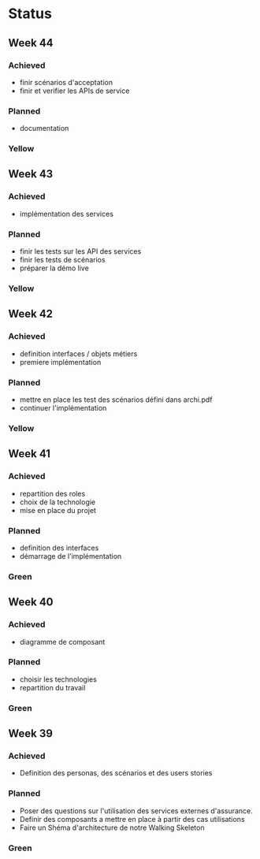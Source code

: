 # Status

## Week 44

### Achieved

- finir scénarios d'acceptation
- finir et verifier les APIs de service

### Planned

- documentation

### Yellow

## Week 43

### Achieved

- implémentation des services

### Planned

- finir les tests sur les API des services
- finir les tests de scénarios
- préparer la démo live

### Yellow

## Week 42

### Achieved

- definition interfaces / objets métiers
- premiere implémentation 

### Planned

- mettre en place les test des scénarios défini dans archi.pdf
- continuer l'implémentation

### Yellow

## Week 41

### Achieved

- repartition des roles 
- choix de la technologie
- mise en place du projet 

### Planned

- definition des interfaces 
- démarrage de l'implémentation

### Green

## Week 40

### Achieved

- diagramme de composant

### Planned

- choisir les technologies
- repartition du travail

### Green

## Week 39

### Achieved

- Definition des personas, des scénarios et des users stories

### Planned

- Poser des questions sur l'utilisation des services externes d'assurance.
- Definir des composants a mettre en place à partir des cas utilisations
- Faire un Shéma d'architecture de notre Walking Skeleton

### Green
